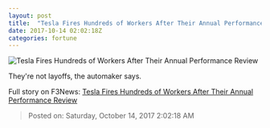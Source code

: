 ```yaml
---
layout: post
title:  "Tesla Fires Hundreds of Workers After Their Annual Performance Review"
date: 2017-10-14 02:02:18Z
categories: fortune
---
```


![Tesla Fires Hundreds of Workers After Their Annual Performance Review](https://fortunedotcom.files.wordpress.com/2017/10/gettyimages-855492052.jpg)

They're not layoffs, the automaker says.


Full story on F3News: [Tesla Fires Hundreds of Workers After Their Annual Performance Review](http://www.f3nws.com/n/JcSRrF)

> Posted on: Saturday, October 14, 2017 2:02:18 AM
